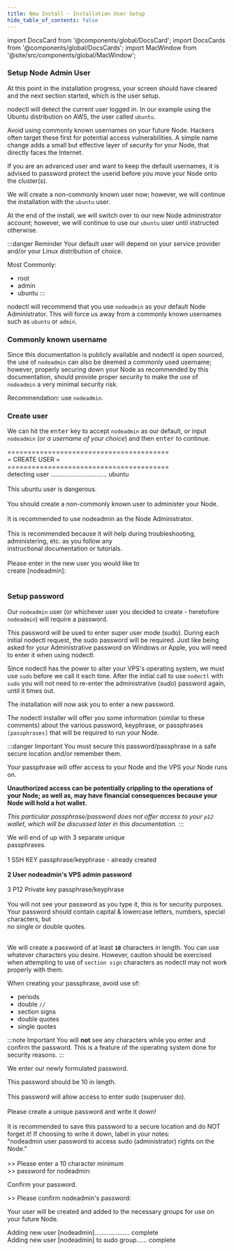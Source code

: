 ```yaml
---
title: New Install - Installation User Setup
hide_table_of_contents: false
---
```

<intro-end />

import DocsCard from '@components/global/DocsCard';
import DocsCards from '@components/global/DocsCards';
import MacWindow from '@site/src/components/global/MacWindow';

<head>
  <title>Constellation Network automation with nodectl</title>
  <meta
    name="description"
    content="nodectl installation of new Node"
  />
</head>

### Setup Node Admin User

At this point in the installation progress, your screen should have cleared and the next section started, which is the user setup.

nodectl will detect the current user logged in. In our example using the Ubuntu distribution on AWS, the user called `ubuntu`.  

Avoid using commonly known usernames on your future Node. Hackers often target these first for potential access vulnerabilities. A simple name change adds a small but effective layer of security for your Node, that directly faces the Internet.  

If you are an advanced user and want to keep the default usernames, it is advised to password protect the userid before you move your Node onto the cluster(s).

We will create a non-commonly known user now; however, we will continue the installation with the `ubuntu` user.  

At the end of the install, we will switch over to our new Node administrator account; however, we will continue to use our `ubuntu` user until instructed otherwise.

:::danger Reminder 
Your default user will depend on your service provider and/or your Linux distribution of choice. 

Most Commonly:
  - root
  - admin
  - ubuntu
:::

nodectl will recommend that you use `nodeadmin` as your default Node Administrator.  This will force us away from a commonly known usernames such as `ubuntu` or `admin`.

### Commonly known username
Since this documentation is publicly available and nodectl is open sourced, the use of `nodeadmin` can also be deemed a commonly used username; however, properly securing down your Node as recommended by this documentation, should provide proper security to make the use of `nodeadmin` a very minimal security risk.  

Recommendation: use `nodeadmin`.

### Create user

We can hit the <kbd>enter</kbd> key to accept `nodeadmin` as our default, or input `nodeadmin` (*or a username of your choice*) and then <kbd>enter</kbd> to continue.

<MacWindow>
  ========================================<br />
  =              CREATE USER             =<br />
  ========================================<br />
  detecting user ................................ ubuntu<br />                                                          
<br />
  This ubuntu user is dangerous.<br />
  <br />
  You should create a non-commonly known user to administer your Node.<br />
<br />
  It is recommended to use nodeadmin as the Node Administrator.<br />
<br />
  This is recommended because it will help during troubleshooting, administering, etc. as you follow any<br />
  instructional documentation or tutorials.<br />
<br />
  Please enter in the new user you would like to<br />
  create [nodeadmin]:<br />
  <br /> 
</MacWindow>



### Setup password

Our `nodeadmin` user (or whichever user you decided to create - heretofore `nodeadmin`) will require a password.  

This password will be used to enter super user mode (sudo). During each initial nodectl request, the sudo password will be required.  Just like being asked for your Administrative password on Windows or Apple, you will need to enter it when using nodectl.

Since nodectl has the power to alter your VPS's operating system, we must use `sudo` before we call it each time.  After the initial call to use `nodectl` with `sudo` you will not need to re-enter the administrative (sudo) password again, until it times out.

The installation will now ask you to enter a new password.

The nodectl installer will offer you some information (similar to these comments) about the various password, keyphrase, or passphrases `[passphrases]` that will be required to run your Node. 

:::danger Important
You must secure this password/passphrase in a safe secure location and/or remember them.  

Your passphrase will offer access to your Node and the VPS your Node runs on.  

**Unauthorized access can be potentially crippling to the operations of your Node; as well as, may have financial consequences because your Node will hold a hot wallet.**

*This particular passphrase/password does not offer access to your `p12` wallet, which will be discussed later in this documentation.*
:::

<MacWindow>
  We will end of up with 3 separate unique<br /> 
  passphrases.<br /> 
<br /> 
  1 SSH KEY passphrase/keyphrase - already created<br /> 
<br /> 
  <b>2 User nodeadmin's VPS admin password </b><br /> 
<br /> 
  3 P12 Private key passphrase/keyphrase<br /> 
<br /> 
  You will not see your password as you type it, this is for security purposes.<br /> 
  Your password should contain capital & lowercase letters, numbers, special characters, but<br /> 
  no single or double quotes.<br /> 
<br /> 
</MacWindow>

We will create a password of at least **`10`** characters in length.  You can use whatever characters you desire. However, caution should be exercised when attempting to use of `section sign` characters as nodectl may not work properly with them.

When creating your passphrase, avoid use of:
 - periods
 - double `//` 
 - section signs
 - double quotes
 - single quotes

:::note Important
You will **not** see any characters while you enter and confirm the password.  This is a feature of the operating system done for security reasons.
:::

We enter our newly formulated password.

<MacWindow>
  This password should be 10 in length.<br /> 
<br /> 
  This password will allow access to enter sudo (superuser do).<br /> 
<br /> 
  Please create a unique password and write it down!<br /> 
<br /> 
  It is recommended to save this password to a secure location and do NOT<br /> 
  forget it! If choosing to write it down, label in your notes:<br /> 
  "nodeadmin user password to access sudo (administrator) rights on the Node."<br /> 
<br /> 
>> Please enter a 10 character minimum<br /> 
>> password for nodeadmin: <br /> 
</MacWindow>

Confirm your password.

<MacWindow>
>> Please confirm nodeadmin's password: 
</MacWindow>

Your user will be created and added to the necessary groups for use on your future Node.

<MacWindow>
Adding new user [nodeadmin].................... complete<br />
Adding new user [nodeadmin] to sudo group...... complete<br />
</MacWindow>